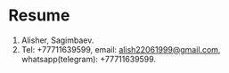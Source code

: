 # Resume
1. Alisher, Sagimbaev.
2. Tel: +77711639599, email: alish22061999@gmail.com, whatsapp(telegram): +77711639599.